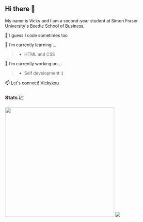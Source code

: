 ## Hi there 👋


My name is Vicky and I am a second-year student at Simon Fraser University's Beedie School of Business. 

🤔 I guess I code sometimes too

🌱 I’m currently learning ...
> - HTML and CSS

🌱 I’m currently working on ...
> - Self development :) 

📫 Let's connect! [Vickykxu](https://www.linkedin.com/in/vicky-x-28879b176/)

### Stats 📈
<div style = "float: left" >
<img width = "360px" padding = "10px" src="https://github-readme-stats.vercel.app/api/?username=Vickykxu&theme=nightowl" /> 
<img src="https://github-readme-stats.vercel.app/api/top-langs/?username=Vickykxu&theme=nightowl&layout=compact" />
  
<!--
**Vickykxu/vickykxu** is a ✨ _special_ ✨ repository because its `README.md` (this file) appears on your GitHub profile.

Here are some ideas to get you started:

- 🔭 I’m currently working on ...

- 👯 I’m looking to collaborate on ...
- 🤔 I’m looking for help with ...
- 💬 Ask me about ...
- 📫 How to reach me: https://www.linkedin.com/in/vicky-x-28879b176/
- ⚡ Fun fact: ...
-->
